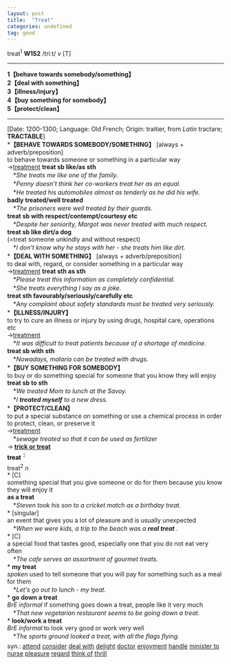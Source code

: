 ```yaml
---
layout: post
title:  "Treat"
categories: undefined
tag: good
---
```

<DIV style="MARGIN: 0px 0px 5px">treat<SUP>1</SUP> <B>W1S2</B> /triːt/ <I>v</I> [T]
<HR>
<B>1【behave towards somebody/something】</B><BR><B>2【deal with something】</B><BR><B>3【illness/injury】</B><BR><B>4【buy something for somebody】</B><BR><B>5【protect/clean】</B>
<HR>
[Date: 1200-1300; Language: Old French; Origin: traitier, from <I>Latin</I> tractare; <B>TRACTABLE</B>]<BR>*<B>【BEHAVE TOWARDS SOMEBODY/SOMETHING】</B> [always + adverb/preposition]<BR>to behave towards someone or something in a particular way<BR>→<A href="{{ site.baseurl }}/treatment"><U>treatment</U></A> <B>treat sb like/as sth</B><BR>　*<I>She treats me like one of the family.</I><BR>　*<I>Penny doesn't think her co-workers treat her as an equal.</I><BR>　*<I>He treated his automobiles almost as tenderly as he did his wife.</I><BR><B>badly treated/well treated</B><BR>　*<I>The prisoners were well treated by their guards.</I><BR><B>treat sb with respect/contempt/courtesy etc</B><BR>　*<I>Despite her seniority, Margot was never treated with much respect.</I><BR><B>treat sb like dirt/a dog</B><BR>(=treat someone unkindly and without respect)<BR>　*<I>I don't know why he stays with her - she treats him like dirt.</I><BR>*<B>【DEAL WITH SOMETHING】</B> [always + adverb/preposition]<BR>to deal with, regard, or consider something in a particular way<BR>→<A href="{{ site.baseurl }}/treatment"><U>treatment</U></A> <B>treat sth as sth</B><BR>　*<I>Please treat this information as completely confidential.</I><BR>　*<I>She treats everything I say as a joke.</I><BR><B>treat sth favourably/seriously/carefully etc</B><BR>　*<I>Any complaint about safety standards must be treated very seriously.</I><BR>*<B>【ILLNESS/INJURY】</B><BR>to try to cure an illness or injury by using drugs, hospital care, operations etc<BR>→<A href="{{ site.baseurl }}/treatment"><U>treatment</U></A><BR>　*<I>It was difficult to treat patients because of a shortage of medicine.</I><BR><B>treat sb with sth</B><BR>　*<I>Nowadays, malaria can be treated with drugs.</I><BR>*<B>【BUY SOMETHING FOR SOMEBODY】</B><BR>to buy or do something special for someone that you know they will enjoy<BR><B>treat sb to sth</B><BR>　*<I>We treated Mom to lunch at the Savoy.</I><BR>　*<I>I <B>treated myself</B> to a new dress.</I><BR>*<B>【PROTECT/CLEAN】</B><BR>to put a special substance on something or use a chemical process in order to protect, clean, or preserve it<BR>→<A href="{{ site.baseurl }}/treatment"><U>treatment</U></A><BR>　*<I>sewage treated so that it can be used as fertilizer</I><BR>→<B> <A href="{{ site.baseurl }}/trick%20or%20treat"><U>trick or treat</U></A></B></DIV>
<DIV style="COLOR: #808080; MARGIN: 0px 0px 5px; LINE-HEIGHT: normal"><SPAN style="FONT-SIZE: 10.5pt; COLOR: #000000; LINE-HEIGHT: normal"><B>treat</B></SPAN> <SUP style="FONT-SIZE: 83%; LINE-HEIGHT: normal">2</SUP> </DIV>
<DIV style="MARGIN: 0px 0px 5px">treat<SUP>2</SUP> <I>n</I> <BR>* [C] <BR>something special that you give someone or do for them because you know they will enjoy it<BR><B>as a treat</B><BR>　*<I>Steven took his son to a cricket match as a birthday treat.</I><BR>* [singular] <BR>an event that gives you a lot of pleasure and is usually unexpected<BR>　*<I>When we were kids, a trip to the beach was a <B>real treat</B> .</I><BR>* [C] <BR>a special food that tastes good, especially one that you do not eat very often<BR>　*<I>The cafe serves an assortment of gourmet treats.</I><BR>* <B>my treat</B><BR><I>spoken</I> used to tell someone that you will pay for something such as a meal for them<BR>　*<I>Let's go out to lunch - my treat.</I><BR>* <B>go down a treat</B><BR><I>BrE informal</I> if something goes down a treat, people like it very much<BR>　*<I>That new vegetarian restaurant seems to be going down a treat.</I><BR>* <B>look/work a treat</B><BR><I>BrE informal</I> to look very good or work very well<BR>　*<I>The sports ground looked a treat, with all the flags flying.</I></DIV>
<DIV style="MARGIN: 0px 0px 5px">
<DIV style="MARGIN: 4px 0px">syn.: <A href="{{ site.baseurl }}/attend"><U>attend</U></A> <A href="{{ site.baseurl }}/consider"><U>consider</U></A> <A href="{{ site.baseurl }}/deal%20with"><U>deal with</U></A> <A href="{{ site.baseurl }}/delight"><U>delight</U></A> <A href="{{ site.baseurl }}/doctor"><U>doctor</U></A> <A href="{{ site.baseurl }}/enjoyment"><U>enjoyment</U></A> <A href="{{ site.baseurl }}/handle"><U>handle</U></A> <A href="{{ site.baseurl }}/minister%20to"><U>minister to</U></A> <A href="{{ site.baseurl }}/nurse"><U>nurse</U></A> <A href="{{ site.baseurl }}/pleasure"><U>pleasure</U></A> <A href="{{ site.baseurl }}/regard"><U>regard</U></A> <A href="{{ site.baseurl }}/think%20of"><U>think of</U></A> <A href="{{ site.baseurl }}/thrill"><U>thrill</U></A></DIV></DIV>
